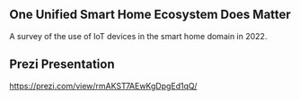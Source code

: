## One Unified Smart Home Ecosystem Does Matter
A survey of the use of IoT devices in the smart home domain in 2022.

## Prezi Presentation
https://prezi.com/view/rmAKST7AEwKgDpgEd1qQ/
